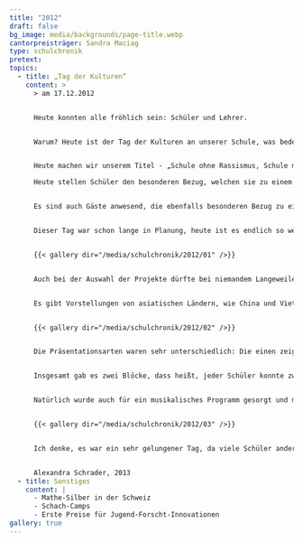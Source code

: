 ```yaml
---
title: "2012"
draft: false
bg_image: media/backgrounds/page-title.webp
cantorpreisträger: Sandra Maciag
type: schulchronik
pretext: 
topics:
  - title: „Tag der Kulturen“
    content: >
      > am 17.12.2012


      Heute konnten alle fröhlich sein: Schüler und Lehrer.


      Warum? Heute ist der Tag der Kulturen an unserer Schule, was bedeutet, dass wir alle länger schlafen können.


      Heute machen wir unserem Titel - „Schule ohne Rassismus, Schule mit Courage“ - alle Ehre:

      Heute stellen Schüler den besonderen Bezug, welchen sie zu einem Land oder einer Kultur haben, vor.


      Es sind auch Gäste anwesend, die ebenfalls besonderen Bezug zu einer Kultur haben.


      Dieser Tag war schon lange in Planung, heute ist es endlich so weit. Und damit auch niemand hungern muss, hat die ganze Schule ein Buffet zusammengestellt. Jede Klasse hat Essen zu einem bestimmten Land mitgebracht. Das Spektrum war riesig: Von amerikanischen HotDogs, Wraps und Cupcakes bis hin zu schwedischen und polnischen Leckereien.


      {{< gallery dir="/media/schulchronik/2012/01" />}}


      Auch bei der Auswahl der Projekte dürfte bei niemandem Langeweile aufkommen.


      Es gibt Vorstellungen von asiatischen Ländern, wie China und Vietnam, eine australische Vorstellung, europäische Veranstaltungen über Spanien, Frankreich und Ungarn bis hin zu amerikanischen Vorstellungen von Ländern wie Brasilien.


      {{< gallery dir="/media/schulchronik/2012/02" />}}


      Die Präsentationsarten waren sehr unterschiedlich: Die einen zeigen Filme, die anderen kochen leckeres Essen oder machen eine Powerpoint-Präsentation. Wem eine Kultur besonders gefallen hat, der kann gleich zu der Schüleraustauschorganisation ASF gehen, die an unserer Schule zu Gast war und sich informieren.


      Insgesamt gab es zwei Blöcke, dass heißt, jeder Schüler konnte zwei Veranstaltungen besuchen.


      Natürlich wurde auch für ein musikalisches Programm gesorgt und man hatte die Möglichkeit beim japanischen Origami seine Geschicklichkeit unter Beweis zu stellen.


      {{< gallery dir="/media/schulchronik/2012/03" />}}


      Ich denke, es war ein sehr gelungener Tag, da viele Schüler andere Kulturen entdeckt haben und sich vielleicht im Nachhinein noch damit beschäftigen. Gegen 13:00 Uhr verließen alle früher als gewöhnlich und mit strahlenden Gesichtern die Schule.


      Alexandra Schrader, 2013
  - title: Sonstiges
    content: |
      - Mathe-Silber in der Schweiz
      - Schach-Camps
      - Erste Preise für Jugend-Forscht-Innovationen
gallery: true
---
```




